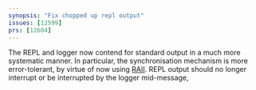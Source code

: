 ```yaml
---
synopsis: "Fix chopped up repl output"
issues: [12599]
prs: [12604]
---
```


The REPL and logger now contend for standard output in a much more systematic manner.
In particular, the synchronisation mechanism is more error-tolerant, by virtue of now using [RAII](https://en.wikipedia.org/wiki/Resource_acquisition_is_initialization).
REPL output should no longer interrupt or be interrupted by the logger mid-message,
